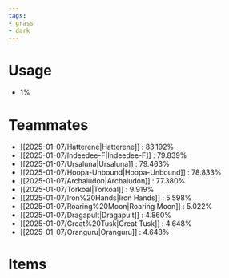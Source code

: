 ```yaml
---
tags:
- grass
- dark
---
```

# Usage
- 1%
# Teammates
- [[2025-01-07/Hatterene|Hatterene]] : 83.192%
- [[2025-01-07/Indeedee-F|Indeedee-F]] : 79.839%
- [[2025-01-07/Ursaluna|Ursaluna]] : 79.463%
- [[2025-01-07/Hoopa-Unbound|Hoopa-Unbound]] : 78.833%
- [[2025-01-07/Archaludon|Archaludon]] : 77.380%
- [[2025-01-07/Torkoal|Torkoal]] : 9.919%
- [[2025-01-07/Iron%20Hands|Iron Hands]] : 5.598%
- [[2025-01-07/Roaring%20Moon|Roaring Moon]] : 5.022%
- [[2025-01-07/Dragapult|Dragapult]] : 4.860%
- [[2025-01-07/Great%20Tusk|Great Tusk]] : 4.648%
- [[2025-01-07/Oranguru|Oranguru]] : 4.648%
# Items